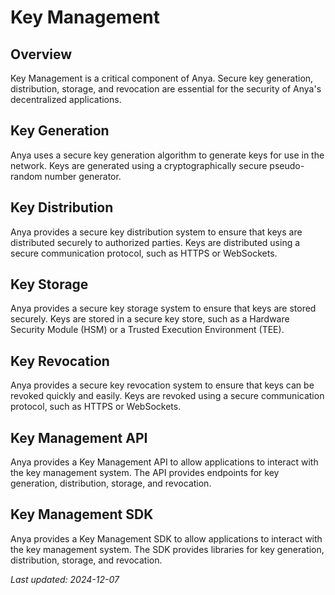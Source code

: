 # Key Management

## Overview

Key Management is a critical component of Anya. Secure key generation, distribution, storage, and revocation are essential for the security of Anya's decentralized applications.

## Key Generation

Anya uses a secure key generation algorithm to generate keys for use in the network. Keys are generated using a cryptographically secure pseudo-random number generator.

## Key Distribution

Anya provides a secure key distribution system to ensure that keys are distributed securely to authorized parties. Keys are distributed using a secure communication protocol, such as HTTPS or WebSockets.

## Key Storage

Anya provides a secure key storage system to ensure that keys are stored securely. Keys are stored in a secure key store, such as a Hardware Security Module (HSM) or a Trusted Execution Environment (TEE).

## Key Revocation

Anya provides a secure key revocation system to ensure that keys can be revoked quickly and easily. Keys are revoked using a secure communication protocol, such as HTTPS or WebSockets.

## Key Management API

Anya provides a Key Management API to allow applications to interact with the key management system. The API provides endpoints for key generation, distribution, storage, and revocation.

## Key Management SDK

Anya provides a Key Management SDK to allow applications to interact with the key management system. The SDK provides libraries for key generation, distribution, storage, and revocation.

*Last updated: 2024-12-07*

